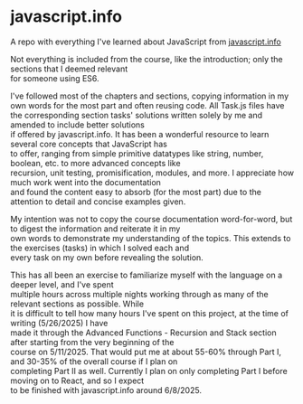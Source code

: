 # javascript.info
A repo with everything I've learned about JavaScript from <a href="https://javascript.info/">javascript.info</a>

Not everything is included from the course, like the introduction; only the sections that I deemed relevant </br>
for someone using ES6. 

I've followed most of the chapters and sections, copying information in my own words for the most part and often reusing code. 
All Task.js files have the corresponding section tasks' solutions written solely by me and amended to include better solutions </br>
if offered by javascript.info. It has been a wonderful resource to learn several core concepts that JavaScript has </br>
to offer, ranging from simple primitive datatypes like string, number, boolean, etc. to more advanced concepts like </br>
recursion, unit testing, promisification, modules, and more. I appreciate how much work went into the documentation </br>
and found the content easy to absorb (for the most part) due to the attention to detail and concise examples given.

My intention was not to copy the course documentation word-for-word, but to digest the information and reiterate it in my </br>
own words to demonstrate my understanding of the topics. This extends to the exercises (tasks) in which I solved each and </br>
every task on my own before revealing the solution.

This has all been an exercise to familiarize myself with the language on a deeper level, and I've spent </br>
multiple hours across multiple nights working through as many of the relevant sections as possible. While </br>
it is difficult to tell how many hours I've spent on this project, at the time of writing (5/26/2025) I have </br>
made it through the Advanced Functions - Recursion and Stack section after starting from the very beginning of the </br>
course on 5/11/2025. That would put me at about 55-60% through Part I, and 30-35% of the overall course if I plan on </br>
completing Part II as well. Currently I plan on only completing Part I before moving on to React, and so I expect </br>
to be finished with javascript.info around 6/8/2025. 
